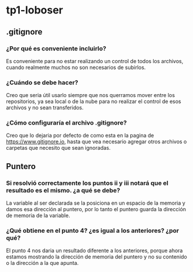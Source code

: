 # tp1-loboser
## .gitignore
### ¿Por qué es conveniente incluirlo?
Es conveniente para no estar realizando un control de todos los archivos, cuando realmente muchos no son necesarios de subirlos.
### ¿Cuándo se debe hacer?
Creo que seria útil usarlo siempre que nos querramos mover entre los repositorios, ya sea local o de la nube para no realizar el control de esos archivos y no sean transferidos.
### ¿Cómo configuraría el archivo .gitignore? 
Creo que lo dejaria por defecto de como esta en la pagina de https://www.gitignore.io, hasta que vea necesario agregar otros archivos o carpetas que necesito que sean ignoradas.
## Puntero
### Si resolvió correctamente los puntos ii y iii notará que el resultado es el mismo. ¿a qué se debe?
La variable al ser declarada se la posiciona en un espacio de la memoria y damos esa dirección al puntero, por lo tanto el puntero guarda la dirección de memoria de la variable.
### ¿Qué obtiene en el punto 4? ¿es igual a los anteriores? ¿por qué?
El punto 4 nos daria un resultado diferente a los anteriores, porque ahora estamos mostrando la dirección de memoria del puntero y no su contenido o la dirección a la que apunta.